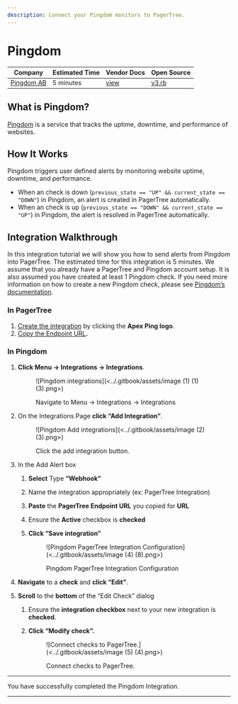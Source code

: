 ```yaml
---
description: Connect your Pingdom monitors to PagerTree.
---
```


# Pingdom

| Company                                | Estimated Time | Vendor Docs                                        | Open Source                                                                                                                |
| -------------------------------------- | -------------- | -------------------------------------------------- | -------------------------------------------------------------------------------------------------------------------------- |
| [Pingdom AB](https://www.pingdom.com/) | 5 minutes      | [view](https://www.pingdom.com/resources/webhooks) | [v3.rb](https://github.com/PagerTree/pager\_tree-integrations/blob/main/app/models/pager\_tree/integrations/pingdom/v3.rb) |

## What is Pingdom?

[Pingdom](https://www.pingdom.com/) is a service that tracks the uptime, downtime, and performance of websites.

## How It Works

Pingdom triggers user defined alerts by monitoring website uptime, downtime, and performance.

* When an check is down (`previous_state == "UP" && current_state == "DOWN"`) in Pingdom, an alert is created in PagerTree automatically.
* When an check is up (`previous_state == "DOWN" && current_state == "UP"`) in Pingdom, the alert is resolved in PagerTree automatically.

## Integration Walkthrough

In this integration tutorial we will show you how to send alerts from Pingdom into PagerTree. The estimated time for this integration is 5 minutes. We assume that you already have a PagerTree and Pingdom account setup. It is also assumed you have created at least 1 Pingdom check. If you need more information on how to create a new Pingdom check, please see [Pingdom’s documentation](https://www.pingdom.com/resources/tutorials/how-to-add-check).

### In PagerTree

1. [Create the integration](introduction.md#create-an-integration) by clicking the **Apex Ping logo**.
2. [Copy the Endpoint URL](introduction.md#copy-the-endpoint-url)**.**

### In Pingdom

1.  **Click Menu -> Integrations -> Integrations**.

    <figure>![Pingdom integrations](<../.gitbook/assets/image (1) (1) (3).png>)<figcaption><p>Navigate to Menu -> Integrations -> Integrations</p></figcaption></figure>
2.  On the Integrations Page **click “Add Integration”**.

    <figure>![Pingdom Add integrations](<../.gitbook/assets/image (2) (3).png>)<figcaption><p>Click the add integration button.</p></figcaption></figure>
3. In the Add Alert box
   1. **Select** Type **“Webhook”**
   2. Name the integration appropriately (ex: PagerTree Integration)
   3. **Paste** the **PagerTree Endpoint URL** you copied for **URL**
   4. Ensure the **Active** checkbox is **checked**
   5.  **Click “Save integration”**

       <figure>![Pingdom PagerTree Integration Configuration](<../.gitbook/assets/image (4) (8).png>)<figcaption><p>Pingdom PagerTree Integration Configuration</p></figcaption></figure>
4. **Navigate** to a **check** and **click “Edit”**.
5. **Scroll** to the **bottom** of the “Edit Check” dialog
   1. Ensure the **integration checkbox** next to your new integration is **checked**.
   2.  **Click “Modify check”.**

       <figure>![Connect checks to PagerTree.](<../.gitbook/assets/image (5) (4).png>)<figcaption><p>Connect checks to PagerTree.</p></figcaption></figure>

***

You have successfully completed the Pingdom Integration.

***
